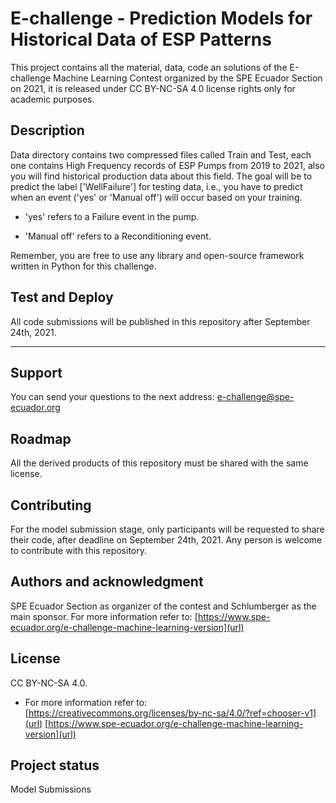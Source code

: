 # E-challenge - Prediction Models for Historical Data of ESP Patterns

This project contains all the material, data, code an solutions of the E-challenge Machine Learning Contest organized by the SPE Ecuador Section on 2021, it is released under CC BY-NC-SA 4.0 license rights only for academic purposes. 

## Description

Data directory contains two compressed files called Train and Test, each one contains High Frequency records of ESP Pumps from 2019 to 2021, also you will find historical production data about this field. The goal will be to predict the label ['WellFailure'] for testing data, i.e., you have to predict when an event ('yes' or 'Manual off') will occur based on your training.

 - 'yes' refers to a Failure event in the pump.

 - 'Manual off' refers to a Reconditioning event.

Remember, you are free to use any library and open-source framework written in Python for this challenge.

## Test and Deploy

All code submissions will be published in this repository after September 24th, 2021.

***

## Support
You can send your questions to the next address: [e-challenge@spe-ecuador.org](url)

## Roadmap
All the derived products of this repository must be shared with the same license.

## Contributing
For the model submission stage, only participants will be requested to share their code, after deadline on September 24th, 2021. Any person is welcome to contribute with this repository.

## Authors and acknowledgment
SPE Ecuador Section as organizer of the contest and Schlumberger as the main sponsor.
For more information refer to: [https://www.spe-ecuador.org/e-challenge-machine-learning-version](url) 

## License
CC BY-NC-SA 4.0.
- For more information refer to: [https://creativecommons.org/licenses/by-nc-sa/4.0/?ref=chooser-v1](url)
[https://www.spe-ecuador.org/e-challenge-machine-learning-version](url) 

## Project status
Model Submissions


